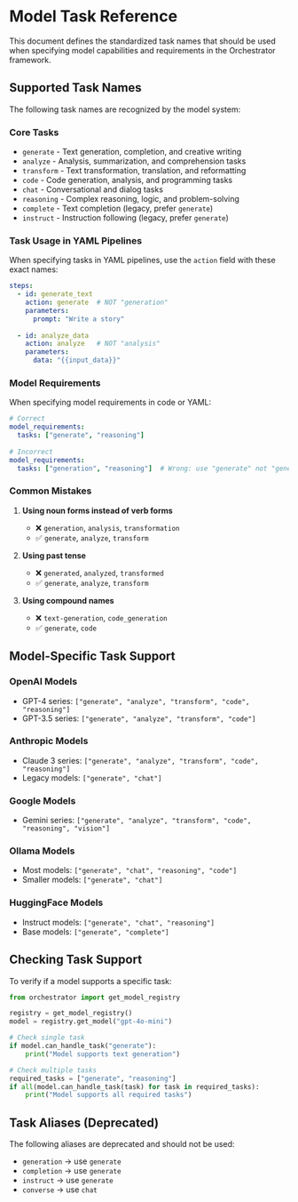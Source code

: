 # Model Task Reference

This document defines the standardized task names that should be used when specifying model capabilities and requirements in the Orchestrator framework.

## Supported Task Names

The following task names are recognized by the model system:

### Core Tasks
- `generate` - Text generation, completion, and creative writing
- `analyze` - Analysis, summarization, and comprehension tasks  
- `transform` - Text transformation, translation, and reformatting
- `code` - Code generation, analysis, and programming tasks
- `chat` - Conversational and dialog tasks
- `reasoning` - Complex reasoning, logic, and problem-solving
- `complete` - Text completion (legacy, prefer `generate`)
- `instruct` - Instruction following (legacy, prefer `generate`)

### Task Usage in YAML Pipelines

When specifying tasks in YAML pipelines, use the `action` field with these exact names:

```yaml
steps:
  - id: generate_text
    action: generate  # NOT "generation"
    parameters:
      prompt: "Write a story"
      
  - id: analyze_data  
    action: analyze   # NOT "analysis"
    parameters:
      data: "{{input_data}}"
```

### Model Requirements

When specifying model requirements in code or YAML:

```yaml
# Correct
model_requirements:
  tasks: ["generate", "reasoning"]
  
# Incorrect  
model_requirements:
  tasks: ["generation", "reasoning"]  # Wrong: use "generate" not "generation"
```

### Common Mistakes

1. **Using noun forms instead of verb forms**
   - ❌ `generation`, `analysis`, `transformation`
   - ✅ `generate`, `analyze`, `transform`

2. **Using past tense**
   - ❌ `generated`, `analyzed`, `transformed`
   - ✅ `generate`, `analyze`, `transform`

3. **Using compound names**
   - ❌ `text-generation`, `code_generation`
   - ✅ `generate`, `code`

## Model-Specific Task Support

### OpenAI Models
- GPT-4 series: `["generate", "analyze", "transform", "code", "reasoning"]`
- GPT-3.5 series: `["generate", "analyze", "transform", "code"]`

### Anthropic Models  
- Claude 3 series: `["generate", "analyze", "transform", "code", "reasoning"]`
- Legacy models: `["generate", "chat"]`

### Google Models
- Gemini series: `["generate", "analyze", "transform", "code", "reasoning", "vision"]`

### Ollama Models
- Most models: `["generate", "chat", "reasoning", "code"]`
- Smaller models: `["generate", "chat"]`

### HuggingFace Models
- Instruct models: `["generate", "chat", "reasoning"]`
- Base models: `["generate", "complete"]`

## Checking Task Support

To verify if a model supports a specific task:

```python
from orchestrator import get_model_registry

registry = get_model_registry()
model = registry.get_model("gpt-4o-mini")

# Check single task
if model.can_handle_task("generate"):
    print("Model supports text generation")

# Check multiple tasks
required_tasks = ["generate", "reasoning"]
if all(model.can_handle_task(task) for task in required_tasks):
    print("Model supports all required tasks")
```

## Task Aliases (Deprecated)

The following aliases are deprecated and should not be used:
- `generation` → use `generate`
- `completion` → use `generate` 
- `instruct` → use `generate`
- `converse` → use `chat`
